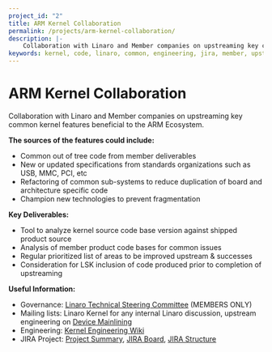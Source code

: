 ```yaml
---
project_id: "2"
title: ARM Kernel Collaboration
permalink: /projects/arm-kernel-collaboration/
description: |-
    Collaboration with Linaro and Member companies on upstreaming key common kernel features beneficial to the ARM Ecosystem.
keywords: kernel, code, linaro, common, engineering, jira, member, upstream, deliverables, product
---
```

# ARM Kernel Collaboration

Collaboration with Linaro and Member companies on upstreaming key common kernel features beneficial to the ARM Ecosystem.

**The sources of the features could include:**

- Common out of tree code from member deliverables
- New or updated specifications from standards organizations such as USB, MMC, PCI, etc
- Refactoring of common sub-systems to reduce duplication of board and architecture specific code
- Champion new technologies to prevent fragmentation

**Key Deliverables:**

- Tool to analyze kernel source code base version against shipped product source
- Analysis of member product code bases for common issues
- Regular prioritized list of areas to be improved upstream & successes
- Consideration for LSK inclusion of code produced prior to completion of upstreaming

**Useful Information:**

- Governance: [Linaro Technical Steering Committee](https://wiki.linaro.org/Internal/TSC) (MEMBERS ONLY)
- Mailing lists: Linaro Kernel for any internal Linaro discussion, upstream engineering on [Device Mainlining](http://lists.linuxfoundation.org/mailman/listinfo/device-mainlining)
- Engineering: [Kernel Engineering Wiki](https://wiki.linaro.org/WorkingGroups/Kernel)
- JIRA Project: [Project Summary](https://projects.linaro.org/projects/KWG/summary), [JIRA Board](https://projects.linaro.org/secure/RapidBoard.jspa?projectKey=KWG&rapidView=30), [JIRA Structure](https://projects.linaro.org/secure/StructureBoard.jspa?s=101)
